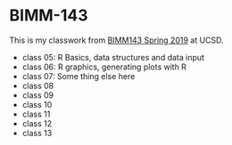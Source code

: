 # BIMM-143

This is my classwork from [BIMM143 Spring 2019](https://bioboot.github.io/bimm143_S19/) at UCSD.

- class 05: R Basics, data structures and data input
- class 06: R graphics, generating plots with R
- class 07: Some thing else here
- class 08
- class 09
- class 10
- class 11
- class 12
- class 13
